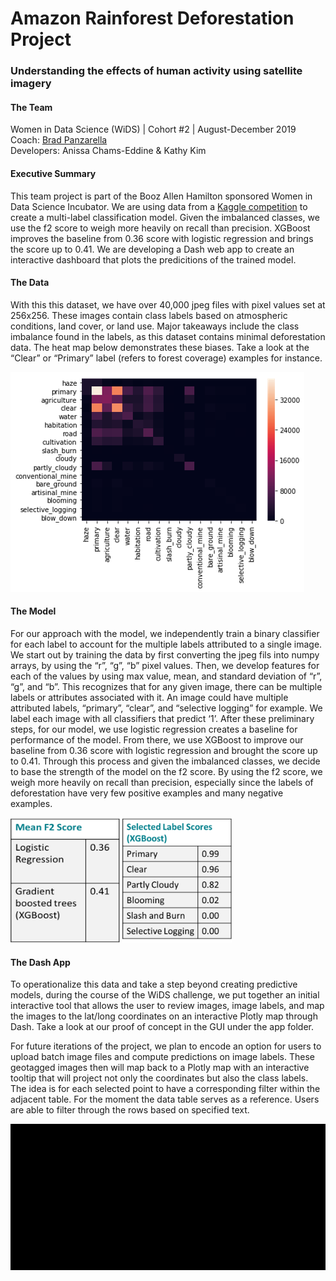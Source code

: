 
# Amazon Rainforest Deforestation Project

### Understanding the effects of human activity using satellite imagery

#### The Team
Women in Data Science (WiDS) | Cohort #2 | August-December 2019 <br>
Coach: <a href="https://github.com/bpanzar">Brad Panzarella</a> <br>
Developers: Anissa Chams-Eddine & Kathy Kim

#### Executive Summary
This team project is part of the Booz Allen Hamilton sponsored Women in Data Science Incubator.  We are using data from a <a href="https://www.kaggle.com/c/planet-understanding-the-amazon-from-space/overview">Kaggle competition</a> to create a multi-label classification model. Given the imbalanced classes, we use the f2 score to weigh more heavily on recall than precision. XGBoost improves the baseline from 0.36 score with logistic regression and brings the score up to 0.41. We are developing a Dash web app to create an interactive dashboard that plots the predicitions of the trained model.

#### The Data
With this this dataset, we have over 40,000 jpeg files with pixel values set at 256x256. These images contain class labels based on atmospheric conditions, land cover, or land use. Major takeaways include the class imbalance found in the labels, as this dataset contains minimal deforestation data. The heat map below demonstrates these biases. Take a look at the “Clear” or “Primary” label (refers to forest coverage) examples for instance. 

![](notebooks/heatmap.png)

#### The Model
For our approach with the model, we independently train a binary classifier for each label to account for the multiple labels attributed to a single image. We start out by training the data by first converting the jpeg fils into numpy arrays, by using the “r”, “g”, “b” pixel values. Then, we develop features for each of the values by using max value, mean, and standard deviation of “r”, “g”, and “b”. This recognizes that for any given image, there can be multiple labels or attributes associated with it. An image could have multiple attributed labels, “primary”, “clear”, and “selective logging” for example. We label each image with all classifiers that predict ‘1’. After these preliminary steps, for our model, we use logistic regression creates a baseline for performance of the model. From there, we use XGBoost to improve our baseline from 0.36 score with logistic regression and brought the score up to 0.41. Through this process and given the imbalanced classes, we decide to base the strength of the model on the f2 score. By using the f2 score, we weigh more heavily on recall than precision, especially since the labels of deforestation have very few positive examples and many negative examples.

<img src="notebooks/f2score.png" height="200" width="175"/> <img src="notebooks/xgboost.png" height="200" width="175"/>

#### The Dash App
To operationalize this data and take a step beyond creating predictive models, during the course of the WiDS challenge, we put together an initial interactive tool that allows the user to review images, image labels, and map the images to the lat/long coordinates on an interactive Plotly map through Dash. Take a look at our proof of concept in the GUI under the app folder. 

For future iterations of the project, we plan to encode an option for users to upload batch image files and compute predictions on image labels. These geotagged images then will map back to a Plotly map with an interactive tooltip that will project not only the coordinates but also the class labels. The idea is for each selected point to have a corresponding filter within the adjacent table. For the moment the data table serves as a reference. Users are able to filter through the rows based on specified text.

![](presentations/wids.gif)
